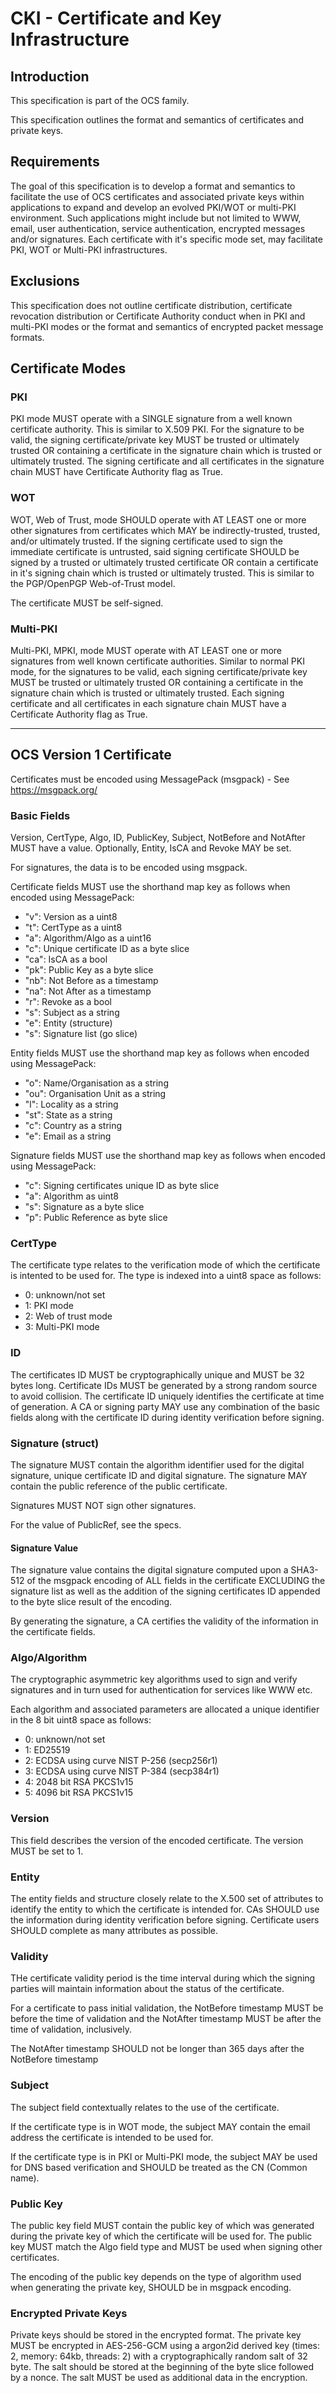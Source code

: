 # CKI - Certificate and Key Infrastructure

## Introduction

This specification is part of the OCS family.

This specification outlines the format and semantics of certificates and private keys.

## Requirements

The goal of this specification is to develop a format and semantics to facilitate the use of OCS certificates and associated
private keys within applications to expand and develop an evolved PKI/WOT or multi-PKI environment. Such applications might include
but not limited to WWW, email, user authentication, service authentication, encrypted messages and/or signatures. Each certificate
with it's specific mode set, may facilitate PKI, WOT or Multi-PKI infrastructures.

## Exclusions

This specification does not outline certificate distribution, certificate revocation distribution or Certificate Authority conduct when in PKI and multi-PKI modes or the format and semantics of encrypted packet message formats.

## Certificate Modes

### PKI

PKI mode MUST operate with a SINGLE signature from a well known certificate authority. This is similar to X.509 PKI. For the signature
to be valid, the signing certificate/private key MUST be trusted or ultimately trusted OR containing a certificate in the signature chain which is trusted or ultimately trusted. The signing certificate and all certificates in the signature chain MUST have Certificate Authority flag as True.

### WOT

WOT, Web of Trust, mode SHOULD operate with AT LEAST one or more other signatures from certificates which MAY be indirectly-trusted, trusted, and/or ultimately trusted. If the signing certificate used to sign the immediate certificate is untrusted, said signing certificate SHOULD be signed by a trusted or ultimately trusted certificate OR contain a certificate in it's signing chain which is trusted or ultimately trusted. This is similar to the PGP/OpenPGP Web-of-Trust model.

The certificate MUST be self-signed.

### Multi-PKI

Multi-PKI, MPKI, mode MUST operate with AT LEAST one or more signatures from well known certificate authorities. Similar to normal PKI mode, for the signatures to be valid, each signing certificate/private key MUST be trusted or ultimately trusted OR containing a certificate in the signature chain which is trusted or ultimately trusted. Each signing certificate and all certificates in each signature chain MUST have a Certificate Authority flag as True.

---

## OCS Version 1 Certificate

Certificates must be encoded using MessagePack (msgpack) - See https://msgpack.org/

### Basic Fields

Version, CertType, Algo, ID, PublicKey, Subject, NotBefore and NotAfter MUST have a value.
Optionally, Entity, IsCA and Revoke MAY be set.

For signatures, the data is to be encoded using msgpack.

Certificate fields MUST use the shorthand map key as follows when encoded using MessagePack:

- "v": Version as a uint8
- "t": CertType as a uint8
- "a": Algorithm/Algo as a uint16
- "c": Unique certificate ID as a byte slice
- "ca": IsCA as a bool
- "pk": Public Key as a byte slice
- "nb": Not Before as a timestamp
- "na": Not After as a timestamp
- "r": Revoke as a bool
- "s": Subject as a string
- "e": Entity (structure)
- "s": Signature list (go slice)

Entity fields MUST use the shorthand map key as follows when encoded using MessagePack:

- "o": Name/Organisation as a string
- "ou": Organisation Unit as a string
- "l": Locality as a string
- "st": State as a string
- "c": Country as a string
- "e": Email as a string

Signature fields MUST use the shorthand map key as follows when encoded using MessagePack:

- "c": Signing certificates unique ID as byte slice
- "a": Algorithm as uint8
- "s": Signature as a byte slice
- "p": Public Reference as byte slice

### CertType

The certificate type relates to the verification mode of which the certificate is intented to be used for. The type is indexed into a uint8 space as follows:

- 0: unknown/not set
- 1: PKI mode
- 2: Web of trust mode
- 3: Multi-PKI mode

### ID

The certificates ID MUST be cryptographically unique and MUST be 32 bytes long. Certificate IDs MUST be generated by a strong random source to avoid collision. The certificate ID uniquely identifies the certificate at time of generation. A CA or signing party MAY use any combination of the basic fields along with the certificate ID during identity verification before signing.

### Signature (struct)

The signature MUST contain the algorithm identifier used for the digital signature, unique certificate ID and digital signature. The signature MAY contain the public reference of the public certificate.

Signatures MUST NOT sign other signatures.

For the value of PublicRef, see the specs.

#### Signature Value

The signature value contains the digital signature computed upon a SHA3-512 of the msgpack encoding of ALL fields in the certificate EXCLUDING the signature list as well as the addition of the signing certificates ID appended to the byte slice result of the encoding.

By generating the signature, a CA certifies the validity of the information in the certificate fields.

### Algo/Algorithm

The cryptographic asymmetric key algorithms used to sign and verify signatures and in turn used for authentication for services like WWW etc.

Each algorithm and associated parameters are allocated a unique identifier in the 8 bit uint8 space as follows:

- 0: unknown/not set
- 1: ED25519
- 2: ECDSA using curve NIST P-256 (secp256r1)
- 3: ECDSA using curve NIST P-384 (secp384r1)
- 4: 2048 bit RSA PKCS1v15
- 5: 4096 bit RSA PKCS1v15

### Version

This field describes the version of the encoded certificate. The version MUST be set to 1.

### Entity

The entity fields and structure closely relate to the X.500 set of attributes to identify the entity to which the certificate is intended for. CAs SHOULD use the information during identity verification before signing. Certificate users SHOULD complete as many attributes as possible.

### Validity

THe certificate validity period is the time interval during which the signing parties will maintain information about the status of the certificate.

For a certificate to pass initial validation, the NotBefore timestamp MUST be before the time of validation and the NotAfter timestamp MUST be after the time of validation, inclusively.

The NotAfter timestamp SHOULD not be longer than 365 days after the NotBefore timestamp

### Subject

The subject field contextually relates to the use of the certificate.

If the certificate type is in WOT mode, the subject MAY contain the email address the certificate is intended to be used for.

If the certificate type is in PKI or Multi-PKI mode, the subject MAY be used for DNS based verification and SHOULD be treated as the CN (Common name).

### Public Key

The public key field MUST contain the public key of which was generated during the private key of which the certificate will be used for. The public key MUST match the Algo field type and MUST be used when signing other certificates.

The encoding of the public key depends on the type of algorithm used when generating the private key, SHOULD be in msgpack encoding.

### Encrypted Private Keys

Private keys should be stored in the encrypted format. The private key MUST be encrypted in AES-256-GCM using a argon2id derived key (times: 2, memory: 64kb, threads: 2) with a cryptographically random salt of 32 byte. The salt should be stored at the beginning of the byte slice followed by a nonce. The salt MUST be used as additional data in the encryption.
